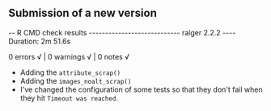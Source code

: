 ## Submission of a new version
-- R CMD check results ---------------------------- ralger 2.2.2 ----
Duration: 2m 51.6s

0 errors √ | 0 warnings √ | 0 notes √

+ Adding the `attribute_scrap()` 
+ Adding the `images_noalt_scrap()`
+ I've changed the configuration of some tests so that they don't fail when they hit `Timeout was reached`. 
